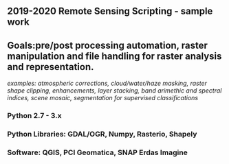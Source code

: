 ## 2019-2020 Remote Sensing Scripting - sample work

## Goals:pre/post processing automation,  raster manipulation and file handling for raster analysis and representation.

_examples: atmospheric corrections, cloud/water/haze masking, raster shape clipping, enhancements, layer stacking, band arimethic and spectral indices, scene mosaic, segmentation for supervised classifications_


 ### Python 2.7 - 3.x 
 ### Python Libraries: GDAL/OGR, Numpy, Rasterio, Shapely
 ### Software: QGIS,  PCI Geomatica, SNAP Erdas Imagine 


